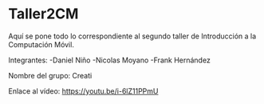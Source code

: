 # Taller2CM

Aquí se pone todo lo correspondiente al segundo taller de Introducción a la Computación Móvil.

Integrantes:
-Daniel Niño
-Nicolas Moyano
-Frank Hernández

Nombre del grupo: Creati

Enlace al vídeo: https://youtu.be/i-6lZ11PPmU
